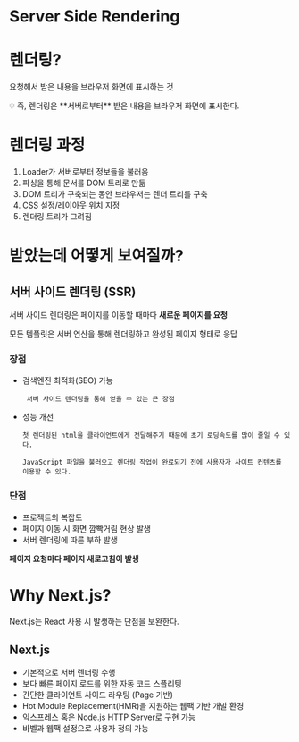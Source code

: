 # Server Side Rendering

# 렌더링?

요청해서 받은 내용을 브라우저 화면에 표시하는 것

<aside> 💡 즉, 렌더링은 **서버로부터** 받은 내용을 브라우저 화면에 표시한다.

</aside>

# 렌더링 과정

1. Loader가 서버로부터 정보들을 불러옴
2. 파싱을 통해 문서를 DOM 트리로 만듦
3. DOM 트리가 구축되는 동안 브라우저는 렌더 트리를 구축
4. CSS 설정/레이아웃 위치 지정
5. 렌더링 트리가 그려짐

# 받았는데 어떻게 보여질까?

## 서버 사이드 렌더링 (SSR)

서버 사이드 렌더링은 페이지를 이동할 때마다 **새로운 페이지를 요청**

모든 템플릿은 서버 연산을 통해 렌더링하고 완성된 페이지 형태로 응답

### 장점

- 검색엔진 최적화(SEO) 가능

  ```
   서버 사이드 렌더링을 통해 얻을 수 있는 큰 장점
  ```

- 성능 개선

  ```
  첫 렌더링된 html을 클라이언트에게 전달해주기 때문에 초기 로딩속도를 많이 줄일 수 있다.
  
  JavaScript 파일을 불러오고 렌더링 작업이 완료되기 전에 사용자가 사이트 컨텐츠를 이용할 수 있다.
  ```

### 단점

- 프로젝트의 복잡도
- 페이지 이동 시 화면 깜빡거림 현상 발생
- 서버 렌더링에 따른 부하 발생

**페이지 요청마다 페이지 새로고침이 발생**

# Why Next.js?

Next.js는 React 사용 시 발생하는 단점을 보완한다.

## Next.js

- 기본적으로 서버 렌더링 수행
- 보다 빠른 페이지 로드를 위한 자동 코드 스플리팅
- 간단한 클라이언트 사이드 라우팅 (Page 기반)
- Hot Module Replacement(HMR)을 지원하는 웹팩 기반 개발 환경
- 익스프레스 혹은 Node.js HTTP Server로 구현 가능
- 바벨과 웹팩 설정으로 사용자 정의 가능